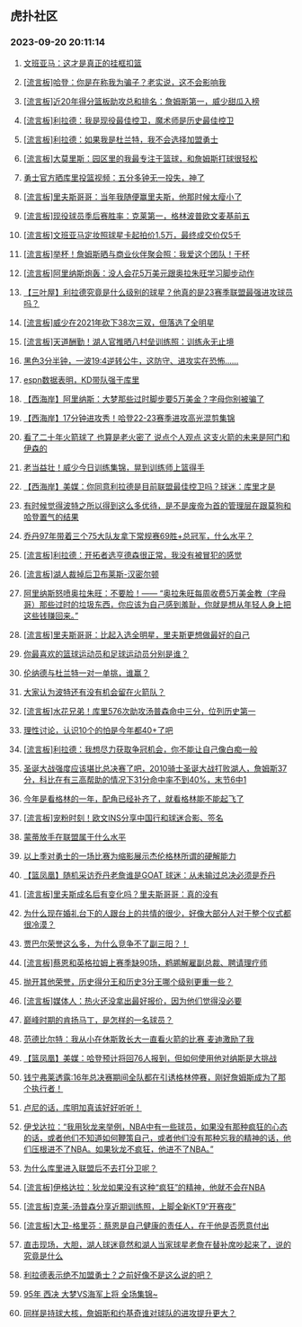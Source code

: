 ## 虎扑社区 
### 2023-09-20 20:11:14

1. [文班亚马：这才是真正的挂框扣篮](https://bbs.hupu.com/62166734.html)

2. [[流言板]哈登：你是在称我为骗子？老实说，这不会影响我](https://bbs.hupu.com/62168633.html)

3. [[流言板]近20年得分篮板助攻总和排名：詹姆斯第一，威少甜瓜入榜](https://bbs.hupu.com/62166061.html)

4. [[流言板]利拉德：我是现役最佳控卫，魔术师是历史最佳控卫](https://bbs.hupu.com/62164581.html)

5. [[流言板]利拉德：如果我是杜兰特，我不会选择加盟勇士](https://bbs.hupu.com/62163063.html)

6. [[流言板]大莫里斯：园区里的我最专注于篮球，和詹姆斯打球很轻松](https://bbs.hupu.com/62167234.html)

7. [勇士官方晒库里投篮视频：五分多钟无一投失，神了](https://bbs.hupu.com/62163754.html)

8. [[流言板]里夫斯哥哥：当年我随便赢里夫斯，他那时候太瘦小了](https://bbs.hupu.com/62167115.html)

9. [[流言板]现役球员季后赛胜率：克莱第一，格林波普欧文麦基前五](https://bbs.hupu.com/62166337.html)

10. [[流言板]文班亚马定妆照球星卡起拍价1.5万，最终成交价仅5千](https://bbs.hupu.com/62164936.html)

11. [[流言板]举杯！詹姆斯晒与商业伙伴聚会照：我爱这个团队！干杯](https://bbs.hupu.com/62167375.html)

12. [[流言板]阿里纳斯炮轰：没人会花5万美元跟奥拉朱旺学习脚步动作](https://bbs.hupu.com/62169473.html)

13. [【三叶屋】利拉德究竟是什么级别的球星？他真的是23赛季联盟最强进攻球员吗？](https://bbs.hupu.com/62162855.html)

14. [[流言板]威少在2021年砍下38次三双，但落选了全明星](https://bbs.hupu.com/62166600.html)

15. [[流言板]天道酬勤！湖人官推晒八村垒训练照：训练永无止境](https://bbs.hupu.com/62163160.html)

16. [黑色3分半钟，一波19:4逆转公牛，这防守、进攻实在恐怖……](https://bbs.hupu.com/62163119.html)

17. [espn数据表明，KD带队强于库里](https://bbs.hupu.com/62168312.html)

18. [【西海岸】阿里纳斯：大梦那些过时脚步要5万美金？字母你别被骗了](https://bbs.hupu.com/62168206.html)

19. [【西海岸】17分钟进攻秀！哈登22-23赛季进攻高光混剪集锦](https://bbs.hupu.com/62164951.html)

20. [看了二十年火箭球了 也算是老火密了 说点个人观点 这支火箭的未来是阿门和伊森的](https://bbs.hupu.com/62168960.html)

21. [老当益壮！威少今日训练集锦，晃到训练师上篮得手](https://bbs.hupu.com/62163903.html)

22. [【西海岸】美媒：你同意利拉德是目前联盟最佳控卫吗？球迷：库里才是](https://bbs.hupu.com/62166486.html)

23. [有时候觉得波特之所以得到这么多优待，是不是废帝为首的管理层在跟莫狗和哈登置气的结果](https://bbs.hupu.com/62166797.html)

24. [乔丹97年带着三个75大队友拿下常规赛69胜+总冠军，什么水平？](https://bbs.hupu.com/62168871.html)

25. [[流言板]利拉德：开拓者选亨德森很正常，我没有被冒犯的感觉](https://bbs.hupu.com/62165401.html)

26. [[流言板]湖人裁掉后卫布莱斯-汉密尔顿](https://bbs.hupu.com/62163630.html)

27. [阿里纳斯怒喷奥拉朱旺：不要脸！—— “奥拉朱旺每周收费5万美金教（字母哥）那些过时的垃圾东西，你应该为自己感到羞耻，你就是想从年轻人身上把这些钱赚回来。”](https://bbs.hupu.com/62167721.html)

28. [[流言板]里夫斯哥哥：比起入选全明星，里夫斯更想做最好的自己](https://bbs.hupu.com/62169477.html)

29. [你最喜欢的篮球运动员和足球运动员分别是谁？](https://bbs.hupu.com/62168213.html)

30. [伦纳德与杜兰特一对一单挑，谁赢？](https://bbs.hupu.com/62168425.html)

31. [大家认为波特还有没有机会留在火箭队？](https://bbs.hupu.com/62168722.html)

32. [[流言板]水花兄弟！库里576次助攻汤普森命中三分，位列历史第一](https://bbs.hupu.com/62166191.html)

33. [理性讨论，认识10个的怕是今年都40+了吧](https://bbs.hupu.com/62168930.html)

34. [[流言板]利拉德：我想尽力获取争冠机会，你不能让自己像白痴一般](https://bbs.hupu.com/62162876.html)

35. [圣诞大战强度应该堪比总决赛了吧，2010骑士圣诞大战打败湖人，詹姆斯37分，科比在有三高帮助的情况下31分命中率不到40%，末节6中1](https://bbs.hupu.com/62169236.html)

36. [今年是看格林的一年，配角已经补齐了，就看格林能不能起飞了](https://bbs.hupu.com/62168587.html)

37. [[流言板]宠粉时刻！欧文INS分享中国行和球迷合影、签名](https://bbs.hupu.com/62164135.html)

38. [蒙蒂放手在联盟属于什么水平](https://bbs.hupu.com/62168836.html)

39. [以上季对勇士的一场比赛为缩影展示杰伦格林所谓的硬解能力](https://bbs.hupu.com/62168790.html)

40. [【篮凤凰】随机采访乔丹老詹谁是GOAT 球迷：从未输过总决必须是乔丹](https://bbs.hupu.com/62169085.html)

41. [[流言板]里夫斯成名后有变化吗？里夫斯哥哥：真的没有](https://bbs.hupu.com/62167047.html)

42. [为什么现在婚礼台下的人跟台上的共情的很少，好像大部分人对于整个仪式都很冷漠？](https://bbs.hupu.com/62169429.html)

43. [贾巴尔荣誉这么多，为什么竞争不了副三阳？！](https://bbs.hupu.com/62169222.html)

44. [[流言板]蔡恩和英格拉姆上赛季缺90场，鹈鹕解雇副总裁、聘请理疗师](https://bbs.hupu.com/62165970.html)

45. [抛开其他荣誉，历史得分王和历史3分王哪个级别更重一些？](https://bbs.hupu.com/62168819.html)

46. [[流言板]媒体人：热火还没拿出最好报价，因为他们觉得没必要](https://bbs.hupu.com/62163515.html)

47. [巅峰时期的肯扬马丁，是怎样的一名球员？](https://bbs.hupu.com/62168829.html)

48. [范德比尔特：我从小在休斯敦长大一直看火箭的比赛 麦迪激励了我](https://bbs.hupu.com/62168765.html)

49. [【篮凤凰】美媒：哈登预计将回76人报到，但如何使用他对纳斯是大挑战](https://bbs.hupu.com/62166860.html)

50. [钱宁弗莱透露:16年总决赛期间全队都在引诱格林停赛，刚好詹姆斯成为了那个执行者！](https://bbs.hupu.com/62168919.html)

51. [卢尼的话，库明加真该好好听听！](https://bbs.hupu.com/62168272.html)

52. [伊戈达拉：“我用狄龙来举例，NBA中有一些球员，如果没有那种疯狂的心态的话，或者他们不知道如何鞭策自己，或者他们没有那种忘我的精神的话，他们压根进不了NBA。如果狄龙不疯狂，他进不了NBA。”](https://bbs.hupu.com/62166658.html)

53. [为什么库里进入联盟后不去打分卫呢？](https://bbs.hupu.com/62168796.html)

54. [[流言板]伊格达拉：狄龙如果没有这种“疯狂”的精神，他就不会在NBA](https://bbs.hupu.com/62167388.html)

55. [[流言板]克莱-汤普森分享近期训练照，上脚全新KT9“开赛夜”](https://bbs.hupu.com/62166569.html)

56. [[流言板]大卫-格里芬：蔡恩是自己健康的责任人，在于他是否愿意付出](https://bbs.hupu.com/62166389.html)

57. [直击现场，大胆，湖人球迷竟然和湖人当家球星老詹在替补席吵起来了，说的究竟是什么](https://bbs.hupu.com/62164108.html)

58. [利拉德表示绝不加盟勇士？之前好像不是这么说的吧？](https://bbs.hupu.com/62168255.html)

59. [95年 西决 大梦VS海军上将 全场集锦~](https://bbs.hupu.com/62159957.html)

60. [同样是持球大核，詹姆斯和约基奇谁对球队的进攻提升更大？](https://bbs.hupu.com/62167745.html)

